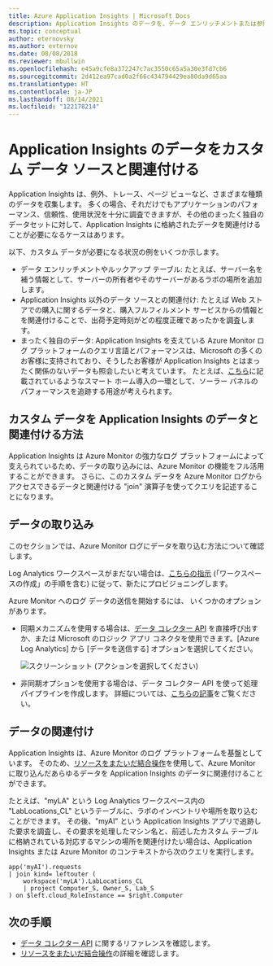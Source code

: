 ```yaml
---
title: Azure Application Insights | Microsoft Docs
description: Application Insights のデータを、データ エンリッチメントまたは参照テーブル、Application Insights 以外のデータ ソース、カスタム データなどの他のデータセットに関連付けます。
ms.topic: conceptual
author: eternovsky
ms.author: evternov
ms.date: 08/08/2018
ms.reviewer: mbullwin
ms.openlocfilehash: e45a9cfe8a372247c7ac3550c65a5a30e3fd7cb6
ms.sourcegitcommit: 2d412ea97cad0a2f66c434794429ea80da9d65aa
ms.translationtype: HT
ms.contentlocale: ja-JP
ms.lasthandoff: 08/14/2021
ms.locfileid: "122178214"
---
```

# <a name="correlating-application-insights-data-with-custom-data-sources"></a>Application Insights のデータをカスタム データ ソースと関連付ける

Application Insights は、例外、トレース、ページ ビューなど、さまざまな種類のデータを収集します。 多くの場合、それだけでもアプリケーションのパフォーマンス、信頼性、使用状況を十分に調査できますが、その他のまったく独自のデータセットに対して、Application Insights に格納されたデータを関連付けることが必要になるケースはあります。

以下、カスタム データが必要になる状況の例をいくつか示します。

- データ エンリッチメントやルックアップ テーブル: たとえば、サーバー名を補う情報として、サーバーの所有者やそのサーバーがあるラボの場所を追加します。 
- Application Insights 以外のデータ ソースとの関連付け: たとえば Web ストアでの購入に関するデータと、購入フルフィルメント サービスからの情報とを関連付けることで、出荷予定時刻がどの程度正確であったかを調査します。 
- まったく独自のデータ: Application Insights を支えている Azure Monitor ログ プラットフォームのクエリ言語とパフォーマンスは、Microsoft の多くのお客様に支持されており、そうしたお客様が Application Insights とはまったく関係のないデータも照会したいと考えています。 たとえば、[こちら](https://www.catapultsystems.com/blogs/using-log-analytics-and-a-special-guest-to-forecast-electricity-generation/)に記載されているようなスマート ホーム導入の一環として、ソーラー パネルのパフォーマンスを追跡する用途が考えられます。

## <a name="how-to-correlate-custom-data-with-application-insights-data"></a>カスタム データを Application Insights のデータと関連付ける方法 

Application Insights は Azure Monitor の強力なログ プラットフォームによって支えられているため、データの取り込みには、Azure Monitor の機能をフル活用することができます。 さらに、このカスタム データを Azure Monitor ログからアクセスできるデータと関連付ける "join" 演算子を使ってクエリを記述することになります。 

## <a name="ingesting-data"></a>データの取り込み

このセクションでは、Azure Monitor ログにデータを取り込む方法について確認します。

Log Analytics ワークスペースがまだない場合は、[こちらの指示](../vm/monitor-virtual-machine.md) (「ワークスペースの作成」の手順を含む) に従って、新たにプロビジョニングします。

Azure Monitor へのログ データの送信を開始するには、 いくつかのオプションがあります。

- 同期メカニズムを使用する場合は、[データ コレクター API](../logs/data-collector-api.md) を直接呼び出すか、または Microsoft のロジック アプリ コネクタを使用できます。[Azure Log Analytics] から [データを送信する] オプションを選択してください。

  ![スクリーンショット (アクションを選択してください)](./media/custom-data-correlation/01-logic-app-connector.png)  

- 非同期オプションを使用する場合は、データ コレクター API を使って処理パイプラインを作成します。 詳細については、[こちらの記事](../logs/create-pipeline-datacollector-api.md)をご覧ください。

## <a name="correlating-data"></a>データの関連付け

Application Insights は、Azure Monitor のログ プラットフォームを基盤としています。 そのため、[リソースをまたいだ結合操作](../logs/cross-workspace-query.md)を使用して、Azure Monitor に取り込んだあらゆるデータを Application Insights のデータに関連付けることができます。

たとえば、"myLA" という Log Analytics ワークスペース内の "LabLocations_CL" というテーブルに、ラボのインベントリや場所を取り込むことができます。 その後、"myAI" という Application Insights アプリで追跡した要求を調査し、その要求を処理したマシン名と、前述したカスタム テーブルに格納されている対応するマシンの場所を関連付けたい場合は、Application Insights または Azure Monitor のコンテキストから次のクエリを実行します。

```
app('myAI').requests
| join kind= leftouter (
    workspace('myLA').LabLocations_CL
    | project Computer_S, Owner_S, Lab_S
) on $left.cloud_RoleInstance == $right.Computer
```

## <a name="next-steps"></a>次の手順

- [データ コレクター API](../logs/data-collector-api.md) に関するリファレンスを確認します。
- [リソースをまたいだ結合操作](../logs/cross-workspace-query.md)の詳細を確認します。